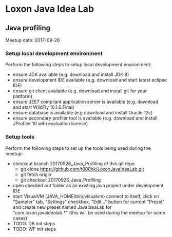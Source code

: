 # Loxon Java Idea Lab

## Java profiling

Meetup date: 2017-09-26

### Setup local development environment

Perform the following steps to setup local development environment:

  * ensure JDK available (e.g. download and install JDK 8)
  * ensure development IDE available (e.g. download and start latest eclipse IDE)
  * ensure git client available (e.g. download and install git for your platform)
  * ensure JEE7 compilant application server is available (e.g. download and start WildFly 10.1.0.Final)
  * ensure database is available (e.g download and install Oracle 12c)
  * ensure secondary profiler tool is available (e.g. download and install JProfiler 10 with evaluation license)
  
### Setup tools

Perform the following steps to set up the tools being used during the meetup:

  * checkout branch 20170926_Java_Profiling of this git repo
    * git clone https://github.com/t800hk/LoxonJavaIdeaLab.git
    * git fetch origin
    * git checkout 20170926_Java_Profiling
  * open checked out folder as an existing java project under development IDE
  * start VisualVM (JAVA_HOME/bin/jvisualvm) connect to itself, click on "Sampler" tab, "Settings" checkbox, "Edit..." button for current "Preset" and create new preset named JavaIdeaLab for "com.loxon.javaidealab.\*" (this will be used during the meetup for some cases)
  * TODO: DB init steps
  * TODO: WF init steps

